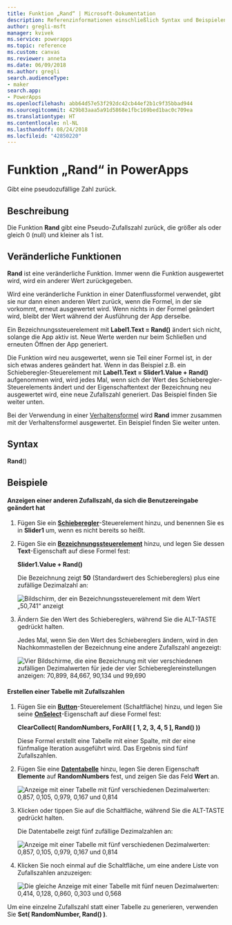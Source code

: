 ```yaml
---
title: Funktion „Rand“ | Microsoft-Dokumentation
description: Referenzinformationen einschließlich Syntax und Beispielen für die Funktion „Rand“ in PowerApps
author: gregli-msft
manager: kvivek
ms.service: powerapps
ms.topic: reference
ms.custom: canvas
ms.reviewer: anneta
ms.date: 06/09/2018
ms.author: gregli
search.audienceType:
- maker
search.app:
- PowerApps
ms.openlocfilehash: abb64d57e53f292dc42cb44ef2b1c9f35bbad944
ms.sourcegitcommit: 429b83aaa5a91d5868e1fbc169bed1bac0c709ea
ms.translationtype: HT
ms.contentlocale: nl-NL
ms.lasthandoff: 08/24/2018
ms.locfileid: "42850220"
---
```

# <a name="rand-function-in-powerapps"></a>Funktion „Rand“ in PowerApps
Gibt eine pseudozufällige Zahl zurück.

## <a name="description"></a>Beschreibung
Die Funktion **Rand** gibt eine Pseudo-Zufallszahl zurück, die größer als oder gleich 0 (null) und kleiner als 1 ist.

## <a name="volatile-functions"></a>Veränderliche Funktionen
**Rand** ist eine veränderliche Funktion.  Immer wenn die Funktion ausgewertet wird, wird ein anderer Wert zurückgegeben.  

Wird eine veränderliche Funktion in einer Datenflussformel verwendet, gibt sie nur dann einen anderen Wert zurück, wenn die Formel, in der sie vorkommt, erneut ausgewertet wird.  Wenn nichts in der Formel geändert wird, bleibt der Wert während der Ausführung der App derselbe.

Ein Bezeichnungssteuerelement mit **Label1.Text = Rand()** ändert sich nicht, solange die App aktiv ist.  Neue Werte werden nur beim Schließen und erneuten Öffnen der App generiert.

Die Funktion wird neu ausgewertet, wenn sie Teil einer Formel ist, in der sich etwas anderes geändert hat.  Wenn in das Beispiel z.B. ein Schieberegler-Steuerelement mit **Label1.Text = Slider1.Value + Rand()** aufgenommen wird, wird jedes Mal, wenn sich der Wert des Schieberegler-Steuerelements ändert und der Eigenschaftentext der Bezeichnung neu ausgewertet wird, eine neue Zufallszahl generiert.  Das Beispiel finden Sie weiter unten.

Bei der Verwendung in einer [Verhaltensformel](../working-with-formulas-in-depth.md) wird **Rand** immer zusammen mit der Verhaltensformel ausgewertet.  Ein Beispiel finden Sie weiter unten.

## <a name="syntax"></a>Syntax
**Rand**()

## <a name="examples"></a>Beispiele

#### <a name="display-a-different-random-number-as-user-input-changes"></a>Anzeigen einer anderen Zufallszahl, da sich die Benutzereingabe geändert hat
1. Fügen Sie ein **[Schieberegler](../controls/control-slider.md)**-Steuerelement hinzu, und benennen Sie es in **Slider1** um, wenn es nicht bereits so heißt.

1. Fügen Sie ein **[Bezeichnungssteuerelement](../controls/control-text-box.md)** hinzu, und legen Sie dessen **Text**-Eigenschaft auf diese Formel fest:

    **Slider1.Value + Rand()**

    Die Bezeichnung zeigt **50** (Standardwert des Schiebereglers) plus eine zufällige Dezimalzahl an:

    ![Bildschirm, der ein Bezeichnungssteuerelement mit dem Wert „50,741“ anzeigt](media/function-rand/rand-slider-1.png)

1. Ändern Sie den Wert des Schiebereglers, während Sie die ALT-TASTE gedrückt halten.

    Jedes Mal, wenn Sie den Wert des Schiebereglers ändern, wird in den Nachkommastellen der Bezeichnung eine andere Zufallszahl angezeigt:

    ![Vier Bildschirme, die eine Bezeichnung mit vier verschiedenen zufälligen Dezimalwerten für jede der vier Schiebereglereinstellungen anzeigen: 70,899, 84,667, 90,134 und 99,690](media/function-rand/rand-slider-results.png)

#### <a name="create-a-table-of-random-numbers"></a>Erstellen einer Tabelle mit Zufallszahlen
1. Fügen Sie ein **[Button](../controls/control-button.md)**-Steuerelement (Schaltfläche) hinzu, und legen Sie seine **[OnSelect](../controls/properties-core.md)**-Eigenschaft auf diese Formel fest:

    **ClearCollect( RandomNumbers, ForAll( [ 1, 2, 3, 4, 5 ], Rand() ))**

    Diese Formel erstellt eine Tabelle mit einer Spalte, mit der eine fünfmalige Iteration ausgeführt wird. Das Ergebnis sind fünf Zufallszahlen.

1. Fügen Sie eine **[Datentabelle](../controls/control-data-table.md)** hinzu, legen Sie deren Eigenschaft **Elemente** auf **RandomNumbers** fest, und zeigen Sie das Feld **Wert** an.

    ![Anzeige mit einer Tabelle mit fünf verschiedenen Dezimalwerten: 0,857, 0,105, 0,979, 0,167 und 0,814](media/function-rand/set-show-data.png)

1. Klicken oder tippen Sie auf die Schaltfläche, während Sie die ALT-TASTE gedrückt halten.

    Die Datentabelle zeigt fünf zufällige Dezimalzahlen an:

    ![Anzeige mit einer Tabelle mit fünf verschiedenen Dezimalwerten: 0,857, 0,105, 0,979, 0,167 und 0,814](media/function-rand/rand-collection-1.png)

1. Klicken Sie noch einmal auf die Schaltfläche, um eine andere Liste von Zufallszahlen anzuzeigen:

    ![Die gleiche Anzeige mit einer Tabelle mit fünf neuen Dezimalwerten: 0,414, 0,128, 0,860, 0,303 und 0,568](media/function-rand/rand-collection-2.png)

Um eine einzelne Zufallszahl statt einer Tabelle zu generieren, verwenden Sie **Set( RandomNumber, Rand() )**.
